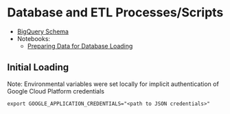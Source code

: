 # Database and ETL Processes/Scripts
- [BigQuery Schema](https://github.com/wplam107/nba_stuff/blob/main/db/nosql_schema.json)
- Notebooks:
    - [Preparing Data for Database Loading](https://github.com/wplam107/nba_stuff/blob/main/db/etl_notebook.ipynb)

## Initial Loading
Note: Environmental variables were set locally for implicit authentication of Google Cloud Platform credentials
```
export GOOGLE_APPLICATION_CREDENTIALS="<path to JSON credentials>"
```
